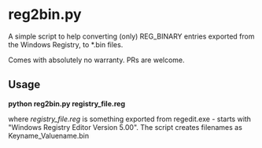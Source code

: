 # reg2bin.py

A simple script to help converting (only) REG_BINARY entries exported from the Windows Registry, to *.bin files.

Comes with absolutely no warranty.
PRs are welcome.

## Usage

**python reg2bin.py registry_file.reg**

where *registry_file.reg* is something exported from regedit.exe - starts with "Windows Registry Editor Version 5.00".
The script creates filenames as Keyname_Valuename.bin